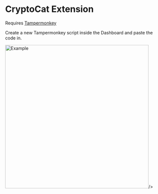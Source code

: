# CryptoCat Extension

Requires [Tampermonkey](https://chrome.google.com/webstore/detail/tampermonkey/dhdgffkkebhmkfjojejmpbldmpobfkfo?hl=en)

Create a new Tampermonkey script inside the Dashboard and paste the code in.

<img src="https://giant.gfycat.com/ShimmeringActiveCopperhead.gif" alt="Example" height="460px">/>
